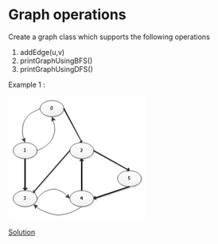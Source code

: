 # Graph operations

Create a graph class which supports the following operations
1. addEdge(u,v)  
2. printGraphUsingBFS()  
3. printGraphUsingDFS()  

Example 1 : 

![Sample](https://github.com/shahbagdadi/algo-n-ds/blob/master/Graphs/GraphOperations/graphSample.jpg)



[Solution](./src/Graph.java)
